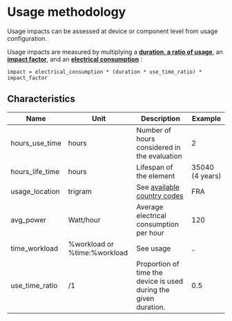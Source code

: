 # Usage methodology

Usage impacts can be assessed at device or component level from usage configuration. 

Usage impacts are measured by multiplying a **[duration, a ratio of usage](duration.md)**, an **[impact factor](elec_factors.md)**, and an **[electrical consumption](elec_conso.md)** :

```impact = electrical_consumption * (duration * use_time_ratio) * impact_factor```

## Characteristics

| Name            | Unit                         | Description                                                      | Example         |
|-----------------|------------------------------|------------------------------------------------------------------|-----------------|
| hours_use_time  | hours                        | Number of hours considered in the evaluation                     | 2               |
| hours_life_time | hours                        | Lifespan of the element                                          | 35040 (4 years) |
| usage_location  | trigram                      | See [available country codes](countries.md)                      | FRA             |
| avg_power       | Watt/hour                    | Average electrical consumption per hour                          | 120             |
| time_workload   | %workload or %time:%workload | See usage                                                        | ..              |
| use_time_ratio  | /1                           | Proportion of time the device is used during the given duration. | 0.5             |

